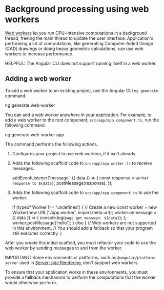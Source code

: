 # Background processing using web workers

[Web workers](https://developer.mozilla.org/docs/Web/API/Web_Workers_API) let you run CPU-intensive computations in a background thread, freeing the main thread to update the user interface.
Application's performing a lot of computations, like generating Computer-Aided Design \(CAD\) drawings or doing heavy geometric calculations, can use web workers to increase performance.

HELPFUL: The Angular CLI does not support running itself in a web worker.

## Adding a web worker

To add a web worker to an existing project, use the Angular CLI `ng generate` command.

<docs-code language="shell">

ng generate web-worker <location>

</docs-code>

You can add a web worker anywhere in your application.
For example, to add a web worker to the root component, `src/app/app.component.ts`, run the following command.

<docs-code language="shell">

ng generate web-worker app

</docs-code>

The command performs the following actions.

1. Configures your project to use web workers, if it isn't already.
1. Adds the following scaffold code to `src/app/app.worker.ts` to  receive messages.

    <docs-code language="typescript" header="src/app/app.worker.ts">

    addEventListener('message', ({ data }) => {
      const response = `worker response to ${data}`;
      postMessage(response);
    });

    </docs-code>

1. Adds the following scaffold code to `src/app/app.component.ts` to use the worker.

    <docs-code language="typescript" header="src/app/app.component.ts">

    if (typeof Worker !== 'undefined') {
      // Create a new
      const worker = new Worker(new URL('./app.worker', import.meta.url));
      worker.onmessage = ({ data }) => {
        console.log(`page got message: ${data}`);
      };
      worker.postMessage('hello');
    } else {
      // Web workers are not supported in this environment.
      // You should add a fallback so that your program still executes correctly.
    }

    </docs-code>

After you create this initial scaffold, you must refactor your code to use the web worker by sending messages to and from the worker.

IMPORTANT: Some environments or platforms, such as `@angular/platform-server` used in [Server-side Rendering](guide/ssr), don't support web workers.

To ensure that your application works in these environments, you must provide a fallback mechanism to perform the computations that the worker would otherwise perform.
